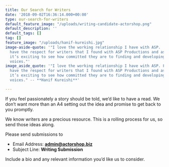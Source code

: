 ```yaml
---
title: Our Search for Writers
date: '2018-09-02T16:36:14.000+00:00'
type: our-search-for-writers
default_feature_image: "/uploads/writing-candidate-actorshop.png"
default_description: ''
default_tags: []
tag: []
feature_image: "/uploads/hanif-kureishi.jpg"
image-aside-quote: '"I love the working relationship I have with ASP.  Few companies
  have the respect for writers that I found with ASP Productions and as a writer myself
  it’s exciting to see how committed they are to finding and developing authentic
  voices."'
image_aside_quote: '"I love the working relationship I have with ASP. Few companies
  have the respect for writers that I found with ASP Productions and as a writer myself
  it’s exciting to see how committed they are to finding and developing authentic
  voices." -- **Hanif Kureishi**'

---
```

If you feel passionately a story should be told, we’d like to have a read. We don’t want more than an A4 setting out the idea and promise to get back to you promptly.

We know writers are a precious resource. This is a rolling process for us, so send those ideas along.

Please send submissions to

* Email Address:  **admin@actorshop.biz**
* Subject Line: **Writing Submission**

Include a bio and any relevant information you’d like us to consider.